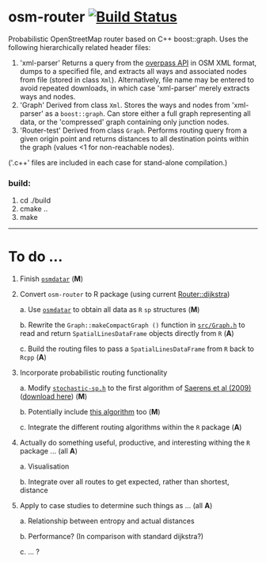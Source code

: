 # osm-router [![Build Status](https://travis-ci.org/osm-router/osm-router.svg?branch=master)](https://travis-ci.org/osm-router/osm-router)

Probabilistic OpenStreetMap router based on C++ boost::graph. Uses the following hierarchically related header files:

1. 'xml-parser' Returns a query from the [overpass API](http://overpass-api.de) in OSM XML format, dumps to a specified file, and extracts all
   ways and associated nodes from file (stored in class `Xml`). Alternatively, file name may be entered to avoid repeated downloads, in which
   case 'xml-parser' merely extracts ways and nodes.
2. 'Graph' Derived from class `Xml`. Stores the ways and nodes from 'xml-parser' as a `boost::graph`. Can store either a full graph
   representing all data, or the 'compressed' graph containing only junction nodes.
3. 'Router-test' Derived from class `Graph`. Performs routing query from a given origin point and returns distances to all destination points
   within the graph (values <1 for non-reachable nodes).

('.c++' files are included in each case for stand-alone compilation.)

### build:
1. cd ./build  
2. cmake ..  
3. make

------

# To do ...

1. Finish [`osmdatar`](https://github.com/osmdatar/osmdatar/issues/3) (**M**)

2. Convert `osm-router` to R package (using current 
    [Router::dijkstra](https://github.com/osm-router/osm-router/blob/master/src/Router-test.h))

    a. Use [`osmdatar`](https://github.com/osmdatar/osmdatar) to obtain all data as `R` `sp` structures (**M**)

    b. Rewrite the `Graph::makeCompactGraph ()` function in 
    [`src/Graph.h`](https://github.com/osm-router/osm-router/blob/master/src/Graph.h) to read and return `SpatialLinesDataFrame` objects
    directly from `R` (**A**)

    c. Build the routing files to pass a `SpatialLinesDataFrame` from `R` back to `Rcpp` (**A**)

3. Incorporate probabilistic routing functionality

    a. Modify [`stochastic-sp.h`](https://github.com/osm-router/osm-router/blob/master/src/stochastic-sp.h) to the first algorithm of 
    [Saerens et al (2009)](http://www.mitpressjournals.org/doi/abs/10.1162/neco.2009.11-07-643) 
    ([download here](http://citeseerx.ist.psu.edu/viewdoc/download?doi=10.1.1.62.6428&rep=rep1&type=pdf)) (**M**)

    b. Potentially include [this algorithm](http://theory.stanford.edu/~tim/papers/sssr.pdf) too (**M**)

    c. Integrate the different routing algorithms within the `R` package (**A**)

4. Actually do something useful, productive, and interesting withing the `R` package ... (all **A**)

    a. Visualisation

    b. Integrate over all routes to get expected, rather than shortest, distance

5. Apply to case studies to determine such things as ... (all **A**)

    a. Relationship between entropy and actual distances

    b. Performance? (In comparison with standard dijkstra?)

    c. ... ?
